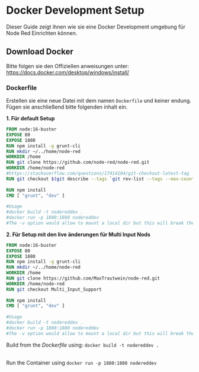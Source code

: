 # Docker Development Setup
Dieser Guide zeigt ihnen wie sie eine Docker Development umgebung für Node Red Einrichten können.
 
## Download Docker
Bitte folgen sie den Offiziellen anweisungen unter:
https://docs.docker.com/desktop/windows/install/
 
 
 
### Dockerfile
 
Erstellen sie eine neue Datei mit dem namen `Dockerfile` und keiner endung.
Fügen sie anschließend bitte folgenden inhalt ein.
 
**1. Für default Setup**
```dockerfile
FROM node:16-buster
EXPOSE 80
EXPOSE 1880
RUN npm install -g grunt-cli
RUN mkdir ~/../home/node-red
WORKDIR /home
RUN git clone https://github.com/node-red/node-red.git
WORKDIR /home/node-red
#https://stackoverflow.com/questions/17414104/git-checkout-latest-tag
RUN git checkout $(git describe --tags `git rev-list --tags --max-count=1`)
 
RUN npm install
CMD [ "grunt", "dev" ]
 
#Usage
#docker build -t nodereddev .
#docker run -p 1880:1880 nodereddev
#The -v option would allow to mount a local dir but this will break the detection of "grunt dev" making it pointless
```
 
**2. Für Setup mit den live änderungen für Multi Input Nods**
```dockerfile
FROM node:16-buster
EXPOSE 80
EXPOSE 1880
RUN npm install -g grunt-cli
RUN mkdir ~/../home/node-red
WORKDIR /home
RUN git clone https://github.com/MaxTrautwein/node-red.git
WORKDIR /home/node-red
RUN git checkout Multi_Input_Support
 
RUN npm install
CMD [ "grunt", "dev" ]
 
#Usage
#docker build -t nodereddev .
#docker run -p 1880:1880 nodereddev
#The -v option would allow to mount a local dir but this will break the detection of "grunt dev" making it pointless
```
 
Build from the _Dockerfile_ using:
`docker build -t nodereddev .`
 
<br/> Run the Container using `docker run -p 1880:1880 nodereddev`

